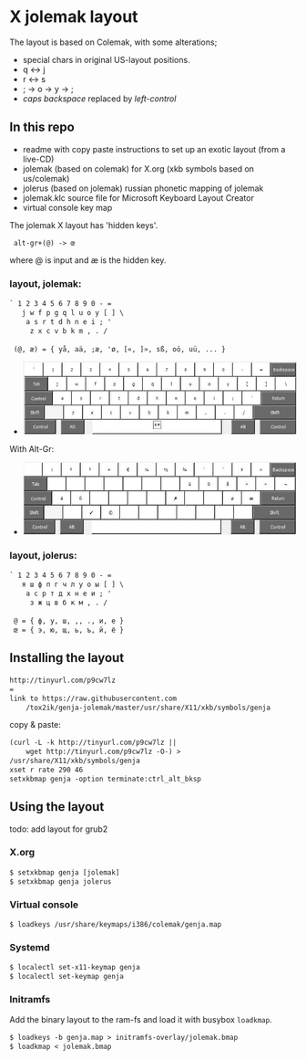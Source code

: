 # X jolemak layout

The layout is based on Colemak, with some alterations;

- special chars in original US-layout positions.
- q <-> j
- r <-> s
- \; -> o -> y -> ;
- *caps backspace* replaced by *left-control*

## In this repo

- readme with copy paste instructions to set up an exotic layout (from a live-CD)
- jolemak (based on colemak) for X.org (xkb symbols based on us/colemak)
- jolerus (based on jolemak) russian phonetic mapping of jolemak
- jolemak.klc source file for Microsoft Keyboard Layout Creator
- virtual console key map

The jolemak X layout has  'hidden keys'.

     alt-gr+(@) -> œ

where @ is input and æ is the hidden key.


### layout, jolemak:

    ` 1 2 3 4 5 6 7 8 9 0 - =
       j w f p g q l u o y [ ] \
        a s r t d h n e i ; '
         z x c v b k m , . /

     (@, æ) = { yå, aä, ;æ, 'ø, [«, ]», sß, oö, uü, ... }

- ![jolemak](/image/jolemak.jpg "Jolemak")

With <kdb>Alt-Gr</kbd>: 

- ![jolemak altgr](/image/jolemak-AltGr.jpg "Jolemak Alternative Graph")


### layout, jolerus:

    ` 1 2 3 4 5 6 7 8 9 0 - =
       я ш ф п г ч л у о ы [ ] \
        а с р т д х н е и ; '
         з ж ц в б к м , . /

     @ = { ф, у, ш, ,, ., и, е }
     œ = { э, ю, щ, ь, ъ, й, ё }


## Installing the layout

    http://tinyurl.com/p9cw7lz
    =
    link to https://raw.githubusercontent.com
        /tox2ik/genja-jolemak/master/usr/share/X11/xkb/symbols/genja

copy & paste:

    (curl -L -k http://tinyurl.com/p9cw7lz ||
        wget http://tinyurl.com/p9cw7lz -O-) > /usr/share/X11/xkb/symbols/genja
    xset r rate 290 46
    setxkbmap genja -option terminate:ctrl_alt_bksp

## Using the layout

todo: add layout for grub2

### X.org

    $ setxkbmap genja [jolemak]
    $ setxkbmap genja jolerus

### Virtual console

	$ loadkeys /usr/share/keymaps/i386/colemak/genja.map

### Systemd

    $ localectl set-x11-keymap genja
    $ localectl set-keymap genja

### Initramfs

Add the binary layout to the ram-fs and load it with busybox `loadkmap`.

    $ loadkeys -b genja.map > initramfs-overlay/jolemak.bmap
    $ loadkmap < jolemak.bmap
